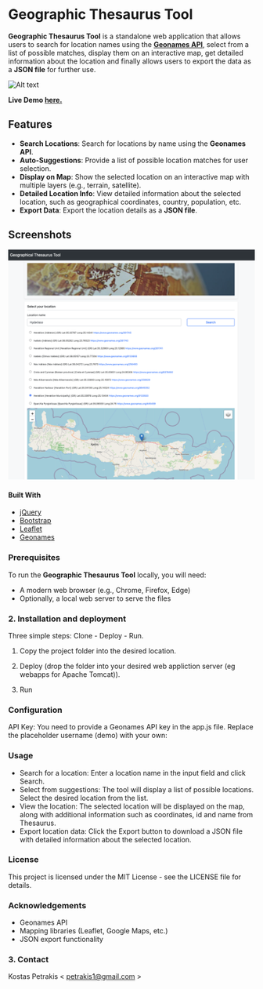 # Geographic Thesaurus Tool

**Geographic Thesaurus Tool** is a standalone web application that allows users to search for location names using the **[Geonames API](https://www.geonames.org/export/web-services.html)**, select from a list of possible matches, display them on an interactive map, get detailed information about the location and finally allows users to export the data as a **JSON file** for further use.

![Alt text](img/geographicthesaurus.gif)

**Live Demo [here.](https://petrakis.info/GeographicThesaurusTool/)**

## Features

- **Search Locations**: Search for locations by name using the **Geonames API**.
- **Auto-Suggestions**: Provide a list of possible location matches for user selection.
- **Display on Map**: Show the selected location on an interactive map with multiple layers (e.g., terrain, satellite).
- **Detailed Location Info**: View detailed information about the selected location, such as geographical coordinates, country, population, etc.
- **Export Data**: Export the location details as a **JSON file**.

## Screenshots

![Alt text](img/screen1.png)

#### Built With

* [jQuery](https://jquery.com/)
* [Bootstrap](https://getbootstrap.com/)
* [Leaflet](https://leafletjs.com/)
* [Geonames](https://www.geonames.org/v3/)

### Prerequisites

To run the **Geographic Thesaurus Tool** locally, you will need:

- A modern web browser (e.g., Chrome, Firefox, Edge)
- Optionally, a local web server to serve the files

### 2. Installation and deployment ###

Three simple steps: Clone - Deploy - Run.

1. Copy the project folder into the desired location. 

2. Deploy (drop the folder into your desired web appliction server (eg webapps for Apache Tomcat)).

3. Run 

### Configuration
API Key: You need to provide a Geonames API key in the app.js file. Replace the placeholder username (demo) with your own:


### Usage
- Search for a location: Enter a location name in the input field and click Search.
- Select from suggestions: The tool will display a list of possible locations. Select the desired location from the list.
- View the location: The selected location will be displayed on the map, along with additional information such as coordinates, id and name from Thesaurus.
- Export location data: Click the Export button to download a JSON file with detailed information about the selected location.

### License
This project is licensed under the MIT License - see the LICENSE file for details.

### Acknowledgements
- Geonames API
- Mapping libraries (Leaflet, Google Maps, etc.)
- JSON export functionality

### 3. Contact ### 

Kostas Petrakis < petrakis1@gmail.com >

